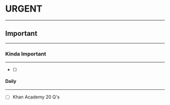 # URGENT
---

## Important
---

### Kinda Important
---
- [ ] 

#### Daily 
---
- [ ] Khan Academy 20 Q's
